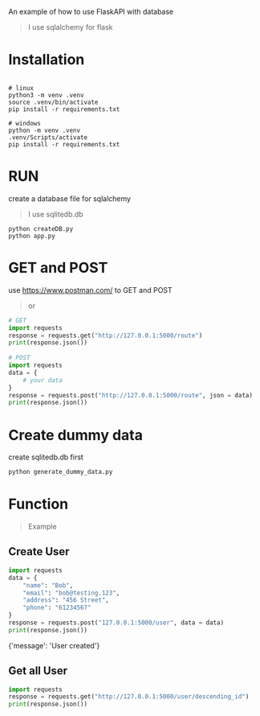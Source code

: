 An example of how to use FlaskAPI with database  
> I use sqlalchemy for flask
# Installation
```
  
# linux  
python3 -m venv .venv
source .venv/bin/activate  
pip install -r requirements.txt  
  
# windows  
python -m venv .venv  
.venv/Scripts/activate
pip install -r requirements.txt  
```
# RUN
create a database file for sqlalchemy  
> I use sqlitedb.db  
```
python createDB.py
python app.py
```

# GET and POST
use <https://www.postman.com/> to GET and POST  
> or  
```python
# GET
import requests  
response = requests.get("http://127.0.0.1:5000/route")  
print(response.json())  
  
# POST
import requests  
data = {
    # your data
}
response = requests.post("http://127.0.0.1:5000/route", json = data)   
print(response.json())  
```
  
# Create dummy data
create sqlitedb.db first
```python
python generate_dummy_data.py
```  
  
# Function
> Example  
## Create User
```python
import requests  
data = {
    "name": "Bob",
    "email": "bob@testing.123",
    "address": "456 Street",
    "phone": "61234567"
}
response = requests.post("127.0.0.1:5000/user", data = data)   
print(response.json())  
```
{'message': 'User created'}  

## Get all User
```python
import requests  
response = requests.get("http://127.0.0.1:5000/user/descending_id")  
print(response.json())  
```
